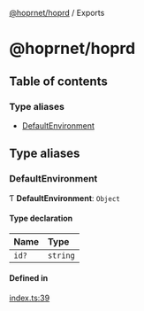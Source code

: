 [@hoprnet/hoprd](README.md) / Exports

# @hoprnet/hoprd

## Table of contents

### Type aliases

- [DefaultEnvironment](modules.md#defaultenvironment)

## Type aliases

### DefaultEnvironment

Ƭ **DefaultEnvironment**: `Object`

#### Type declaration

| Name | Type |
| :------ | :------ |
| `id?` | `string` |

#### Defined in

[index.ts:39](https://github.com/hoprnet/hoprnet/blob/master/packages/hoprd/src/index.ts#L39)
